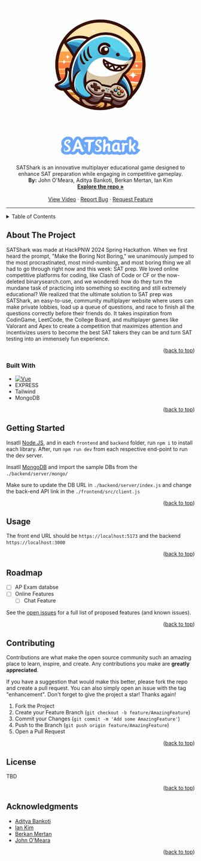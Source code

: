 <div align="center">
  <a href="https://github.com/johnomeara1/HackPNW2024">
    <img src="https://raw.githubusercontent.com/johnomeara1/HackPNW2024/master/frontend/public/Designer.jpeg" alt="Logo" width="320" height="320">
  </a>

<h3 align="center"><img src="https://raw.githubusercontent.com/johnomeara1/HackPNW2024/master/frontend/public/logo.png" width="220" /></h3>

  <p align="center">
    SATShark is an innovative multiplayer educational game designed to enhance SAT preparation while engaging in competitive gameplay. 
   <br>
    <strong>By:</strong> John O'Meara, Aditya Bankoti, Berkan Mertan, Ian Kim
    <br />
    <a href="https://github.com/johnomeara1/HackPNW2024"><strong>Explore the repo »</strong></a>
    <br />
    <br />
    <a href="https://youtu.be/mAVRRUz1FxE">View Video</a>
    ·
    <a href="https://github.com/johnomeara1/HackPNW2024/issues">Report Bug</a>
    ·
    <a href="https://github.com/johnomeara1/HackPNW2024/issues">Request Feature</a>
  </p>
</div>


---


<!-- TABLE OF CONTENTS -->
<details>
  <summary>Table of Contents</summary>
  <ol>
    <li>
      <a href="#about-the-project">About The Project</a>
      <ul>
        <li><a href="#built-with">Built With</a></li>
      </ul>
    </li>
    <li>
      <a href="#getting-started">Getting Started</a>
      <ul>
        <li><a href="#prerequisites">Prerequisites</a></li>
        <li><a href="#installation">Installation</a></li>
      </ul>
    </li>
    <li><a href="#usage">Usage</a></li>
    <li><a href="#roadmap">Roadmap</a></li>
    <li><a href="#contributing">Contributing</a></li>
    <li><a href="#license">License</a></li>
    <li><a href="#contact">Contact</a></li>
    <li><a href="#acknowledgments">Acknowledgments</a></li>
  </ol>
</details>



<!-- ABOUT THE PROJECT -->
## About The Project

<!-- [![Product Name Screen Shot][product-screenshot]](https://example.com) -->

SATShark was made at HackPNW 2024 Spring Hackathon. When we first heard the prompt, "Make the Boring Not Boring," we unanimously jumped to the most procrastinated, most mind-numbing, and most boring thing we all had to go through right now and this week: SAT prep. 
We loved online competitive platforms for coding, like Clash of Code or CF or the now-deleted binarysearch.com, and we wondered: how do they turn the mundane task of practicing into something so exciting and still extremely educational? 
We realized that the ultimate solution to SAT prep was SATShark, an easy-to-use, community multiplayer website where users can make private lobbies, load up a queue of questions, and race to finish all the questions correctly before their friends do.
It takes inspiration from CodinGame, LeetCode, the College Board, and multiplayer games like Valorant and Apex to create a competition that maximizes attention and incentivizes users to become the best SAT takers they can be and turn SAT testing into an immensely fun experience.

<p align="right">(<a href="#readme-top">back to top</a>)</p>



### Built With

* [![Vue][Vue.js]][Vue-url]
* EXPRESS
* Tailwind
* MongoDB

<p align="right">(<a href="#readme-top">back to top</a>)</p>



<!-- GETTING STARTED -->
## Getting Started

Insatll [Node.JS](https://nodejs.org/en), and in each `frontend` and `backend` folder, run `npm i` to install each library. After, run `npm run dev` from each respective end-point to run the dev server.

Insatll [MongoDB](https://www.mongodb.com/) and import the sample DBs from the `./backend/server/mongo/`

Make sure to update the DB URL in `./backend/server/index.js` and change the back-end API link in the `./frontend/src/client.js`

<p align="right">(<a href="#readme-top">back to top</a>)</p>



<!-- USAGE EXAMPLES -->
## Usage

The front end URL should be `https://localhost:5173` and the backend `https://localhost:3000`

<p align="right">(<a href="#readme-top">back to top</a>)</p>



<!-- ROADMAP -->
## Roadmap

- [ ] AP Exam databse 
- [ ] Online Features 
    - [ ] Chat Feature

See the [open issues](https://github.com/github_username/repo_name/issues) for a full list of proposed features (and known issues).

<p align="right">(<a href="#readme-top">back to top</a>)</p>



<!-- CONTRIBUTING -->
## Contributing

Contributions are what make the open source community such an amazing place to learn, inspire, and create. Any contributions you make are **greatly appreciated**.

If you have a suggestion that would make this better, please fork the repo and create a pull request. You can also simply open an issue with the tag "enhancement".
Don't forget to give the project a star! Thanks again!

1. Fork the Project
2. Create your Feature Branch (`git checkout -b feature/AmazingFeature`)
3. Commit your Changes (`git commit -m 'Add some AmazingFeature'`)
4. Push to the Branch (`git push origin feature/AmazingFeature`)
5. Open a Pull Request

<p align="right">(<a href="#readme-top">back to top</a>)</p>



<!-- LICENSE -->
## License

TBD


<!-- CONTACT -->
<!-- ## Contact

Your Name - [@twitter_handle](https://twitter.com/twitter_handle) - email@email_client.com

Project Link: [https://github.com/github_username/repo_name](https://github.com/github_username/repo_name) -->

<p align="right">(<a href="#readme-top">back to top</a>)</p>



<!-- ACKNOWLEDGMENTS -->
## Acknowledgments

* [Aditya Bankoti](https://github.com/Nano-AI)
* [Ian Kim](https://github.com/Shrompid)
* [Berkan Mertan](https://github.com/BerkM125)
* [John O'Meara](https://github.com/johnomeara1)

<p align="right">(<a href="#readme-top">back to top</a>)</p>



<!-- MARKDOWN LINKS & IMAGES -->
<!-- https://www.markdownguide.org/basic-syntax/#reference-style-links -->
[contributors-shield]: https://img.shields.io/github/contributors/github_username/repo_name.svg?style=for-the-badge
[contributors-url]: https://github.com/github_username/repo_name/graphs/contributors
[forks-shield]: https://img.shields.io/github/forks/github_username/repo_name.svg?style=for-the-badge
[forks-url]: https://github.com/github_username/repo_name/network/members
[stars-shield]: https://img.shields.io/github/stars/github_username/repo_name.svg?style=for-the-badge
[stars-url]: https://github.com/github_username/repo_name/stargazers
[issues-shield]: https://img.shields.io/github/issues/github_username/repo_name.svg?style=for-the-badge
[issues-url]: https://github.com/github_username/repo_name/issues
[license-shield]: https://img.shields.io/github/license/github_username/repo_name.svg?style=for-the-badge
[license-url]: https://github.com/github_username/repo_name/blob/master/LICENSE.txt
[linkedin-shield]: https://img.shields.io/badge/-LinkedIn-black.svg?style=for-the-badge&logo=linkedin&colorB=555
[linkedin-url]: https://linkedin.com/in/linkedin_username
[product-screenshot]: images/screenshot.png
[Next.js]: https://img.shields.io/badge/next.js-000000?style=for-the-badge&logo=nextdotjs&logoColor=white
[Next-url]: https://nextjs.org/
[React.js]: https://img.shields.io/badge/React-20232A?style=for-the-badge&logo=react&logoColor=61DAFB
[React-url]: https://reactjs.org/
[Vue.js]: https://img.shields.io/badge/Vue.js-35495E?style=for-the-badge&logo=vuedotjs&logoColor=4FC08D
[Vue-url]: https://vuejs.org/
[Angular.io]: https://img.shields.io/badge/Angular-DD0031?style=for-the-badge&logo=angular&logoColor=white
[Angular-url]: https://angular.io/
[Svelte.dev]: https://img.shields.io/badge/Svelte-4A4A55?style=for-the-badge&logo=svelte&logoColor=FF3E00
[Svelte-url]: https://svelte.dev/
[Laravel.com]: https://img.shields.io/badge/Laravel-FF2D20?style=for-the-badge&logo=laravel&logoColor=white
[Laravel-url]: https://laravel.com
[Bootstrap.com]: https://img.shields.io/badge/Bootstrap-563D7C?style=for-the-badge&logo=bootstrap&logoColor=white
[Bootstrap-url]: https://getbootstrap.com
[JQuery.com]: https://img.shields.io/badge/jQuery-0769AD?style=for-the-badge&logo=jquery&logoColor=white
[JQuery-url]: https://jquery.com 
